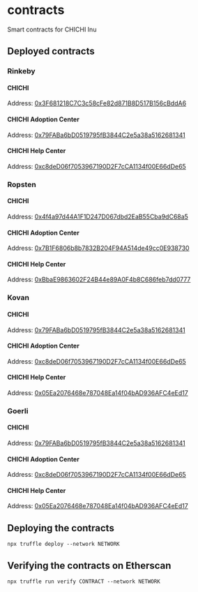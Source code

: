 # contracts
Smart contracts for CHICHI Inu

## Deployed contracts

### Rinkeby

#### CHICHI

Address: [0x3F681218C7C3c58cFe82d871B8D517B156cBddA6](https://rinkeby.etherscan.io/address/0x3F681218C7C3c58cFe82d871B8D517B156cBddA6)

#### CHICHI Adoption Center

Address: [0x79FABa6bD0519795fB3844C2e5a38a5162681341](https://rinkeby.etherscan.io/address/0x79FABa6bD0519795fB3844C2e5a38a5162681341)

#### CHICHI Help Center

Address: [0xc8deD06f7053967190D2F7cCA1134f00E66dDe65](https://rinkeby.etherscan.io/address/0xc8deD06f7053967190D2F7cCA1134f00E66dDe65)

### Ropsten

#### CHICHI

Address: [0x4f4a97d44A1F1D247D067dbd2EaB55Cba9dC68a5](https://ropsten.etherscan.io/address/0x4f4a97d44A1F1D247D067dbd2EaB55Cba9dC68a5)

#### CHICHI Adoption Center

Address: [0x7B1F6806b8b7832B204F94A514de49cc0E938730](https://ropsten.etherscan.io/address/0x7B1F6806b8b7832B204F94A514de49cc0E938730)

#### CHICHI Help Center

Address: [0xBbaE9863602F24B44e89A0F4b8C686feb7dd0777](https://ropsten.etherscan.io/address/0xBbaE9863602F24B44e89A0F4b8C686feb7dd0777)

### Kovan

#### CHICHI

Address: [0x79FABa6bD0519795fB3844C2e5a38a5162681341](https://kovan.etherscan.io/address/0x79FABa6bD0519795fB3844C2e5a38a5162681341)

#### CHICHI Adoption Center

Address: [0xc8deD06f7053967190D2F7cCA1134f00E66dDe65](https://kovan.etherscan.io/address/0xc8deD06f7053967190D2F7cCA1134f00E66dDe65)

#### CHICHI Help Center

Address: [0x05Ea2076468e787048Ea14f04bAD936AFC4eEd17](https://kovan.etherscan.io/address/0x05Ea2076468e787048Ea14f04bAD936AFC4eEd17)

### Goerli

#### CHICHI

Address: [0x79FABa6bD0519795fB3844C2e5a38a5162681341](https://goerli.etherscan.io/address/0x79FABa6bD0519795fB3844C2e5a38a5162681341)

#### CHICHI Adoption Center

Address: [0xc8deD06f7053967190D2F7cCA1134f00E66dDe65](https://goerli.etherscan.io/address/0xc8deD06f7053967190D2F7cCA1134f00E66dDe65)

#### CHICHI Help Center

Address: [0x05Ea2076468e787048Ea14f04bAD936AFC4eEd17](https://goerli.etherscan.io/address/0x05Ea2076468e787048Ea14f04bAD936AFC4eEd17)

## Deploying the contracts

```shell
npx truffle deploy --network NETWORK
```

## Verifying the contracts on Etherscan

```shell
npx truffle run verify CONTRACT --network NETWORK
```
